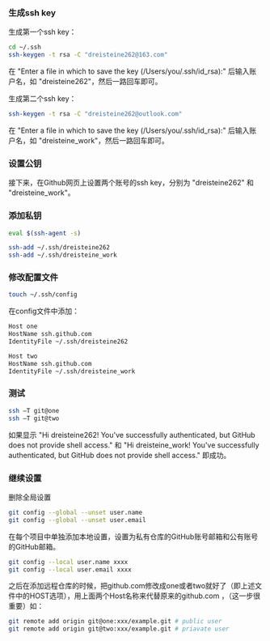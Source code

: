 ### 生成ssh key

生成第一个ssh key：

```bash
cd ~/.ssh
ssh-keygen -t rsa -C "dreisteine262@163.com"
```

在 "Enter a file in which to save the key (/Users/you/.ssh/id_rsa):" 后输入账户名，如 "dreisteine262"，然后一路回车即可。

生成第二个ssh key：

```bash
ssh-keygen -t rsa -C "dreisteine262@outlook.com"
```

在 "Enter a file in which to save the key (/Users/you/.ssh/id_rsa):" 后输入账户名，如 "dreisteine_work"，然后一路回车即可。

### 设置公钥

接下来，在Github网页上设置两个账号的ssh key，分别为 "dreisteine262" 和 "dreisteine_work"。

### 添加私钥

```bash
eval $(ssh-agent -s)

ssh-add ~/.ssh/dreisteine262
ssh-add ~/.ssh/dreisteine_work
```

### 修改配置文件

```bash
touch ~/.ssh/config
```

在config文件中添加：

```bash
Host one
HostName ssh.github.com
IdentityFile ~/.ssh/dreisteine262

Host two
HostName ssh.github.com
IdentityFile ~/.ssh/dreisteine_work
```

### 测试

```bash
ssh –T git@one
ssh –T git@two
```

如果显示 "Hi dreisteine262! You've successfully authenticated, but GitHub does not provide shell access." 和 "Hi dreisteine_work! You've successfully authenticated, but GitHub does not provide shell access." 即成功。

### 继续设置

删除全局设置
```bash
git config --global --unset user.name
git config --global --unset user.email
```

在每个项目中单独添加本地设置，设置为私有仓库的GitHub账号邮箱和公有账号的GitHub邮箱。

```bash
git config --local user.name xxxx
git config --local user.email xxxx
```

之后在添加远程仓库的时候，把github.com修改成one或者two就好了（即上述文件中的HOST选项），用上面两个Host名称来代替原来的github.com ，（这一步很重要）如：

```bash
git remote add origin git@one:xxx/example.git # public user
git remote add origin git@two:xxx/example.git # priavate user
```